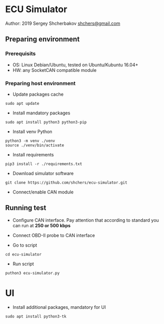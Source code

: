 # ECU Simulator

Author: 2019 Sergey Shcherbakov <shchers@gmail.com>

## Preparing environment

### Prerequisits

  * OS: Linux Debian/Ubuntu, tested on Ubuntu/Kubuntu 16.04+
  * HW: any SocketCAN compatible module

### Preparing host environment

  * Update packages cache
```
sudo apt update
```

  * Install mandatory packages
```
sudo apt install python3 python3-pip
```

  * Install venv Python
```
python3 -m venv ./venv
source ./venv/bin/activate
```

  * Install requirements
```
pip3 install -r ./requirements.txt
```

  * Download simulator software
```
git clone https://github.com/shchers/ecu-simulator.git
```

  * Connect/enable CAN module

## Running test

  * Configure CAN interface. Pay attention that according to standard you can run at __250 or 500 kbps__

  * Connect OBD-II probe to CAN interface

  * Go to script
```
cd ecu-simulator
```

  * Run script
```
puthon3 ecu-simulator.py
```

# UI

  * Install additional packages, mandatory for UI
```
sudo apt install python3-tk
```

